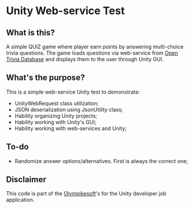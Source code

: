 # Unity Web-service Test
## What is this?
A simple QUIZ game where player earn points by answering multi-choice trivia questions.
The game loads questions via web-service from [Open Trivia Database](https://opentdb.com/) and displays them to the user through Unity GUI.

## What's the purpose?
This is a simple web-service Unity test to demonstrate: 
* UnityWebRequest class utilization;
* JSON deserialization using JsonUtility class;
* Hability organizing Unity projects;
* Hability working with Unity's GUI;
* Hability working with web-services and Unity;

## To-do
* Randomize answer options/alternatives. First is always the correct one;

## Disclaimer
This code is part of the [Olympikesoft](http://olympikesoft.com/)'s for the Unity developer job application.
